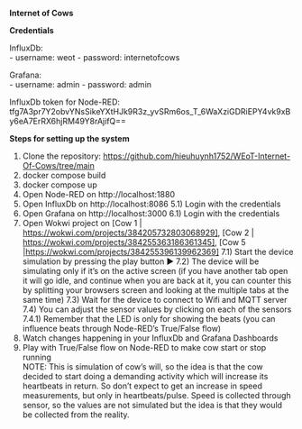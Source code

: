 **Internet of Cows**

**Credentials**

InfluxDb:	
	- username: weot
	- password: internetofcows

Grafana:	
	- username: admin
 	- password: admin
  
InfluxDb token for Node-RED:
tfg7A3pr7Y2obvYNsSikeYXtHJk9R3z_yvSRm6os_T_6WaXziGDRiEPY4vk9xBy6eA7ErRX6hjRM49Y8rAjifQ==

**Steps for setting up the system**
1) Clone the repository: https://github.com/hieuhuynh1752/WEoT-Internet-Of-Cows/tree/main
2) docker compose build
3) docker compose up
4) Open Node-RED on http://localhost:1880
5) Open InfluxDb on http://localhost:8086 
  5.1) Login with the credentials
6) Open Grafana on http://localhost:3000
  6.1) Login with the credentials
7) Open Wokwi project on [Cow 1 | https://wokwi.com/projects/384205732803068929], [Cow 2 | https://wokwi.com/projects/384255363186361345], [Cow 5 |https://wokwi.com/projects/384255396139962369]
  7.1) Start the device simulation by pressing the play button ▶️
  7.2) The device will be simulating only if it’s on the active screen (if you have another tab open it will go idle, and continue when you are back at it, you can counter this by splitting your browsers screen and looking at the multiple tabs at the same time)
  7.3) Wait for the device to connect to Wifi and MQTT server
  7.4) You can adjust the sensor values by clicking on each of the sensors
    7.4.1) Remember that the LED is only for showing the beats (you can influence beats through Node-RED’s True/False flow)
8) Watch changes happening in your InfluxDb and Grafana Dashboards
9) Play with True/False flow on Node-RED to make cow start or stop running  
    NOTE: This is simulation of cow’s will, so the idea is that the cow decided to start doing a demanding activity which will increase its heartbeats in return. So don’t expect to get an increase in speed measurements, but only in heartbeats/pulse. Speed is collected through sensor, so the values are not simulated but the idea is that they would be collected from the reality. 
